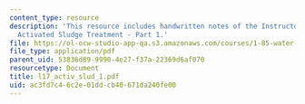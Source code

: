 ```yaml
---
content_type: resource
description: 'This resource includes handwritten notes of the Instructor on the topic:
  Activated Sludge Treatment - Part 1.'
file: https://ol-ocw-studio-app-qa.s3.amazonaws.com/courses/1-85-water-and-wastewater-treatment-engineering-spring-2006/ac3fd7c46c2e01ddcb40671da240fe00_l17_activ_slud_1.pdf
file_type: application/pdf
parent_uid: 53836d89-9990-4e27-f37a-22369d6af070
resourcetype: Document
title: l17_activ_slud_1.pdf
uid: ac3fd7c4-6c2e-01dd-cb40-671da240fe00
---
```

